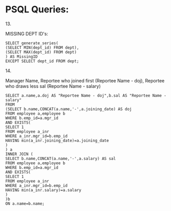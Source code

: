 # PSQL Queries: #

13\.

MISSING DEPT ID's:
```
SELECT generate_series(
(SELECT MIN(dept_id) FROM dept),
(SELECT MAX(dept_id) FROM dept)
) AS MissingID
EXCEPT SELECT dept_id FROM dept;
```
14\.

Manager Name, Reportee who joined first (Reportee Name - doj), Reportee who draws less sal (Reportee Name - salary)
```
SELECT a.name,a.doj AS "Reportee Name - doj",b.sal AS "Reportee Name - salary"
FROM
(SELECT b.name,CONCAT(a.name,'-',a.joining_date) AS doj 
FROM employee a,employee b
WHERE b.emp_id=a.mgr_id 
AND EXISTS(
SELECT 1
FROM employee a_inr
WHERE a_inr.mgr_id=b.emp_id
HAVING min(a_inr.joining_date)=a.joining_date
) 
) a
INNER JOIN (
SELECT b.name,CONCAT(a.name,'-',a.salary) AS sal	
FROM employee a,employee b
WHERE b.emp_id=a.mgr_id
AND EXISTS(
SELECT 1
FROM employee a_inr
WHERE a_inr.mgr_id=b.emp_id
HAVING min(a_inr.salary)=a.salary
)
)b
ON a.name=b.name;
```
